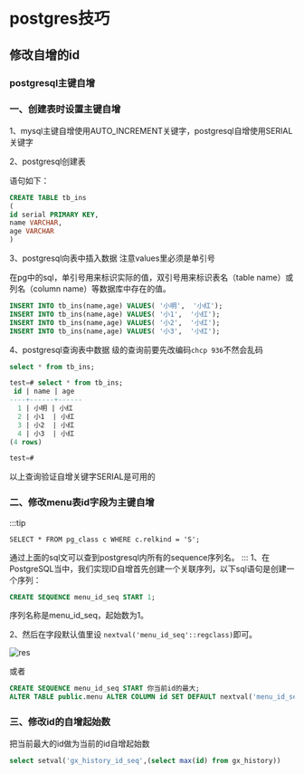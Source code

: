 # postgres技巧

## 修改自增的id

### postgresql主键自增

### 一、创建表时设置主键自增

 1、mysql主键自增使用AUTO_INCREMENT关键字，postgresql自增使用SERIAL关键字

  2、postgresql创建表

语句如下：

```sql
CREATE TABLE tb_ins
(
id serial PRIMARY KEY,
name VARCHAR,
age VARCHAR
)

```

  3、postgresql向表中插入数据
注意values里必须是单引号

在pg中的sql，单引号用来标识实际的值，双引号用来标识表名（table name）或列名（column name）等数据库中存在的值。

```sql
INSERT INTO tb_ins(name,age) VALUES( '小明',  '小红');
INSERT INTO tb_ins(name,age) VALUES( '小1',  '小红');
INSERT INTO tb_ins(name,age) VALUES( '小2',  '小红');
INSERT INTO tb_ins(name,age) VALUES( '小3',  '小红');

```

  4、postgresql查询表中数据
  级的查询前要先改编码`chcp 936`不然会乱码

```sql
select * from tb_ins;

test=# select * from tb_ins;
 id | name | age
----+------+------
  1 | 小明 | 小红
  2 | 小1  | 小红
  3 | 小2  | 小红
  4 | 小3  | 小红
(4 rows)

test=# 
```

以上查询验证自增关键字SERIAL是可用的

### 二、修改menu表id字段为主键自增

:::tip

```
SELECT * FROM pg_class c WHERE c.relkind = 'S';
```

通过上面的sql文可以查到postgresql内所有的sequence序列名。
:::
1、在PostgreSQL当中，我们实现ID自增首先创建一个关联序列，以下sql语句是创建一个序列：

```sql
CREATE SEQUENCE menu_id_seq START 1;
```

序列名称是menu_id_seq，起始数为1。

2、然后在字段默认值里设 `nextval('menu_id_seq'::regclass)`即可。

![res](https://img2020.cnblogs.com/blog/2203909/202102/2203909-20210203110131791-2075873613.png)

或者

```sql
CREATE SEQUENCE menu_id_seq START 你当前id的最大;
ALTER TABLE public.menu ALTER COLUMN id SET DEFAULT nextval('menu_id_seq'::regclass);
```

### 三、修改id的自增起始数

把当前最大的id做为当前的id自增起始数

```sql
select setval('gx_history_id_seq',(select max(id) from gx_history))
```
